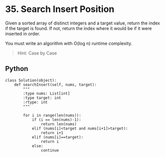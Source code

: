 # 35. Search Insert Position
Given a sorted array of distinct integers and a target value, return the index if the target is found. If not, return the index where it would be if it were inserted in order.

You must write an algorithm with O(log n) runtime complexity.

>Hint: Case by Case

## Python
```
class Solution(object):
    def searchInsert(self, nums, target):
        """
        :type nums: List[int]
        :type target: int
        :rtype: int
        """

        for i in range(len(nums)):
            if (i == len(nums)-1):
                return len(nums)
            elif (nums[i]<target and nums[i+1]>target):
                return i+1
            elif (nums[i]==target):
                return i
            else:
                continue



        

```